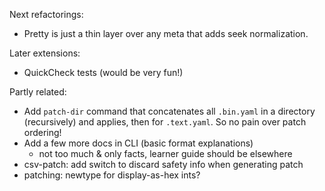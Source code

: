 Next refactorings:

  * Pretty is just a thin layer over any meta that adds seek normalization.

Later extensions:

  * QuickCheck tests (would be very fun!)

Partly related:

  * Add `patch-dir` command that concatenates all `.bin.yaml` in a directory
    (recursively) and applies, then for `.text.yaml`. So no pain over patch
    ordering!
  * Add a few more docs in CLI (basic format explanations)
    * not too much & only facts, learner guide should be elsewhere
  * csv-patch: add switch to discard safety info when generating patch
  * patching: newtype for display-as-hex ints?

